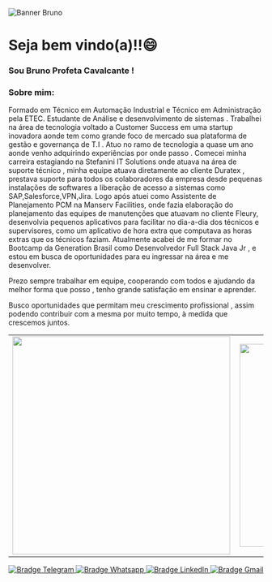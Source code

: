 ![Banner Bruno](https://i.imgur.com/xbVnUky.png)

# Seja bem vindo(a)!!😄

### Sou Bruno Profeta Cavalcante !

### Sobre mim:
Formado em Técnico em Automação Industrial e Técnico em Administração pela ETEC. Estudante de Análise e desenvolvimento de sistemas . Trabalhei na área de tecnologia voltado a Customer Success em uma startup inovadora aonde tem como grande foco de mercado sua plataforma de gestão e governança de T.I . Atuo no ramo de tecnologia a quase um ano aonde venho adquirindo experiências por onde passo . Comecei minha carreira estagiando na Stefanini IT Solutions onde atuava na área de suporte técnico , minha equipe atuava diretamente ao cliente Duratex , prestava suporte para todos os colaboradores da empresa desde pequenas instalações de softwares a liberação de acesso a sistemas como SAP,Salesforce,VPN,Jira. Logo após atuei como Assistente de Planejamento PCM na Manserv Facilities, onde fazia elaboração do planejamento das equipes de manutenções que atuavam no cliente Fleury, desenvolvia pequenos aplicativos para facilitar no dia-a-dia dos técnicos e supervisores, como um aplicativo de hora extra que computava as horas extras que os técnicos faziam. Atualmente acabei de me formar no Bootcamp da Generation Brasil como Desenvolvedor Full Stack Java Jr , e estou em busca de oportunidades para eu ingressar na área e me desenvolver.

Prezo sempre trabalhar em equipe, cooperando com todos e ajudando da melhor forma que posso , tenho grande satisfação em ensinar e aprender.

Busco oportunidades que permitam meu crescimento profissional , assim podendo contribuir com a mesma por muito tempo, à medida que crescemos juntos.

<p align="center">
<table>
    <tr>
        <td><img width="430px" align="left" src="https://github-readme-stats.vercel.app/api?username=bpcavalcante&show_icons=true" /></td>
        <td><img width="400px" align="left" src="https://github-readme-stats.vercel.app/api/top-langs/?username=bpcavalcante&hide=html&layout=compact&theme=buefy" /></td>
    </tr>   
</table>
</p>



<p align="center">
    <a href="https://t.me/daviddsmdv" target="_blank">
        <img src="https://img.shields.io/badge/-Telegram-2CA5E0?logo=telegram&style=for-the-badge&logoColor=white" alt="Bradge Telegram" />
    </a>
    <a href="https://api.whatsapp.com/send?phone=5511970323525" target="_blank">
        <img src="https://img.shields.io/badge/WHATSAPP-25D366?&style=for-the-badge&logo=whatsapp&logoColor=white" alt="Bradge Whatsapp" />
    </a>
    <a href="https://www.linkedin.com/in/bruno-profeta-cavalcante/" target="_blank">
        <img src="https://img.shields.io/badge/-LinkedIn-0077B5?logo=linkedin&style=for-the-badge&logoColor=white" alt="Bradge LinkedIn" />
    </a>
    <a href="mailto:davidsm2k@gmail.com" target="_blank">
        <img src="https://img.shields.io/badge/-Gmail-D14836?logo=gmail&style=for-the-badge&logoColor=white" alt="Bradge Gmail" />
    </a>
</p>

<p align = "center>
      Obrigada por me visitar! 👋      
</p>

